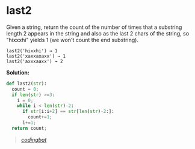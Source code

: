 # last2

Given a string, return the count of the number of times that a substring length 2 appears in the string and also as the last 2 chars of the string, so "hixxxhi" yields 1 (we won't count the end substring).

```
last2('hixxhi') → 1
last2('xaxxaxaxx') → 1
last2('axxxaaxx') → 2
```

**Solution:**

```python
def last2(str):
  count = 0;
  if len(str) >=3:
    i = 0;
    while i < len(str)-2:
      if str[i:i+2] == str[len(str)-2:]:
        count+=1;
      i+=1;
  return count;
```

> _[codingbat](https://codingbat.com/prob/p145834)_